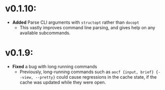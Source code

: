 # v0.1.10:

- **Added** Parse CLI arguments with `structopt` rather than `docopt`
  - This vastly improves command line parsing, and gives help on any available
    subcommands.

# v0.1.9:

- **Fixed** a bug with long running commands
  - Previously, long-running commands such as `aocf {input, brief} {--view,
    --pretty}` could cause regressions in the cache state, if the cache was
    updated while they were open.
